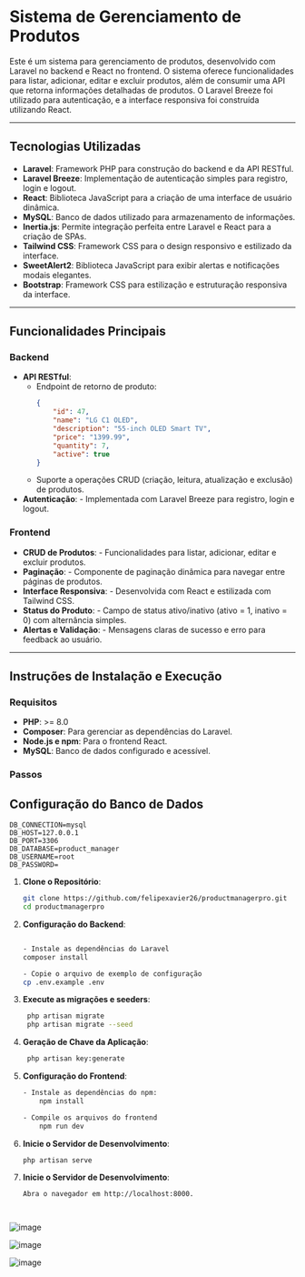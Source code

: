 # Sistema de Gerenciamento de Produtos

Este é um sistema para gerenciamento de produtos, desenvolvido com Laravel no backend e React no frontend. O sistema oferece funcionalidades para listar, adicionar, editar e excluir produtos, além de consumir uma API que retorna informações detalhadas de produtos. O Laravel Breeze foi utilizado para autenticação, e a interface responsiva foi construída utilizando React.

---

## Tecnologias Utilizadas

- **Laravel**: Framework PHP para construção do backend e da API RESTful.
- **Laravel Breeze**: Implementação de autenticação simples para registro, login e logout.
- **React**: Biblioteca JavaScript para a criação de uma interface de usuário dinâmica.
- **MySQL**: Banco de dados utilizado para armazenamento de informações.
- **Inertia.js**: Permite integração perfeita entre Laravel e React para a criação de SPAs.
- **Tailwind CSS**: Framework CSS para o design responsivo e estilizado da interface.
- **SweetAlert2**: Biblioteca JavaScript para exibir alertas e notificações modais elegantes.
- **Bootstrap**: Framework CSS para estilização e estruturação responsiva da interface.

---

## Funcionalidades Principais

### Backend
- **API RESTful**:
  - Endpoint de retorno de produto:
    ```json
    {
        "id": 47,
        "name": "LG C1 OLED",
        "description": "55-inch OLED Smart TV",
        "price": "1399.99",
        "quantity": 7,
        "active": true
    }
    ```
  - Suporte a operações CRUD (criação, leitura, atualização e exclusão) de produtos.
- **Autenticação**:  - Implementada com Laravel Breeze para registro, login e logout.

### Frontend
- **CRUD de Produtos**:  - Funcionalidades para listar, adicionar, editar e excluir produtos.
- **Paginação**:  - Componente de paginação dinâmica para navegar entre páginas de produtos.
- **Interface Responsiva**:  - Desenvolvida com React e estilizada com Tailwind CSS.
- **Status do Produto**:  - Campo de status ativo/inativo (ativo = 1, inativo = 0) com alternância simples.
- **Alertas e Validação**:  - Mensagens claras de sucesso e erro para feedback ao usuário.

---


## Instruções de Instalação e Execução

### Requisitos
- **PHP**: >= 8.0
- **Composer**: Para gerenciar as dependências do Laravel.
- **Node.js e npm**: Para o frontend React.
- **MySQL**: Banco de dados configurado e acessível.

### Passos

## Configuração do Banco de Dados
    
    DB_CONNECTION=mysql
    DB_HOST=127.0.0.1
    DB_PORT=3306
    DB_DATABASE=product_manager
    DB_USERNAME=root
    DB_PASSWORD=

    
1. **Clone o Repositório**:
   ```bash
   git clone https://github.com/felipexavier26/productmanagerpro.git
   cd productmanagerpro

2. **Configuração do Backend**:
   ```bash

   - Instale as dependências do Laravel
   composer install

   - Copie o arquivo de exemplo de configuração
   cp .env.example .env


3. **Execute as migrações e seeders**:
   ```bash
    php artisan migrate
    php artisan migrate --seed

4. **Geração de Chave da Aplicação**:
   ```bash
    php artisan key:generate


5. **Configuração do Frontend**:
    ```bash
    - Instale as dependências do npm:
        npm install
    
    - Compile os arquivos do frontend
        npm run dev


6. **Inicie o Servidor de Desenvolvimento**:
    ```bash
    php artisan serve

7. **Inicie o Servidor de Desenvolvimento**:
    ```bash
    Abra o navegador em http://localhost:8000.




![image](https://github.com/user-attachments/assets/6ec53c68-2bc4-4baf-98c5-058a20e241f3)

![image](https://github.com/user-attachments/assets/548c07a6-ed47-4c61-ad2d-46e8d5bc07eb)

![image](https://github.com/user-attachments/assets/83bc0fe1-2232-4514-a2e3-817cb52fe1d5)

